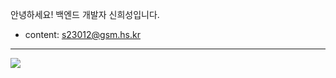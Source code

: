 안녕하세요! 백엔드 개발자 신희성입니다.

- content: s23012@gsm.hs.kr

---

<a href = "https://velog.io/@tlsgmltjd">
<img src="https://img.shields.io/badge/Velog-20C997?style=flat-square&logo=velog&logoColor=white"/>
</a>

<!--
**tlsgmltjd/tlsgmltjd** is a ✨ _special_ ✨ repository because its `README.md` (this file) appears on your GitHub profile.

Here are some ideas to get you started:

- 🔭 I’m currently working on ...
- 🌱 I’m currently learning ...
- 👯 I’m looking to collaborate on ...
- 🤔 I’m looking for help with ...
- 💬 Ask me about ...
- 📫 How to reach me: ...
- 😄 Pronouns: ...
- ⚡ Fun fact: ...
-->
